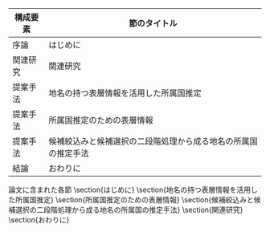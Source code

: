 構成要素 | 節のタイトル
 --- | --- 
序論 | はじめに
関連研究 | 関連研究
提案手法 | 地名の持つ表層情報を活用した所属国推定
提案手法 | 所属国推定のための表層情報
提案手法 | 候補絞込みと候補選択の二段階処理から成る地名の所属国の推定手法
結論 | おわりに

論文に含まれた各節
\section{はじめに}
\section{地名の持つ表層情報を活用した所属国推定}
\section{所属国推定のための表層情報}
\section{候補絞込みと候補選択の二段階処理から成る地名の所属国の推定手法}
\section{関連研究}
\section{おわりに}
